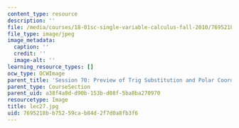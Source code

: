 ```yaml
---
content_type: resource
description: ''
file: /media/courses/18-01sc-single-variable-calculus-fall-2010/7695218bb75259cab84d2f7d0a8fb3f6_lec27.jpg
file_type: image/jpeg
image_metadata:
  caption: ''
  credit: ''
  image-alt: ''
learning_resource_types: []
ocw_type: OCWImage
parent_title: 'Session 70: Preview of Trig Substitution and Polar Coordinates'
parent_type: CourseSection
parent_uid: a38f4a8d-d90b-153b-d08f-5ba8ba270970
resourcetype: Image
title: lec27.jpg
uid: 7695218b-b752-59ca-b84d-2f7d0a8fb3f6
---
```

